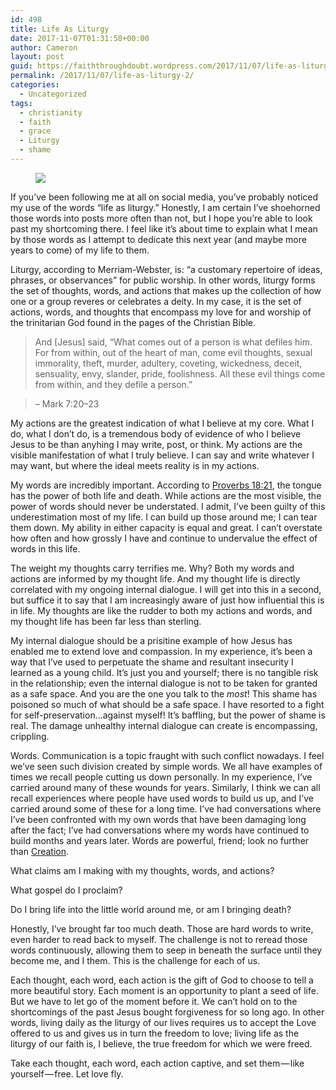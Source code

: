 ```yaml
---
id: 498
title: Life As Liturgy
date: 2017-11-07T01:31:58+00:00
author: Cameron
layout: post
guid: https://faiththroughdoubt.wordpress.com/2017/11/07/life-as-liturgy/
permalink: /2017/11/07/life-as-liturgy-2/
categories:
  - Uncategorized
tags:
  - christianity
  - faith
  - grace
  - Liturgy
  - shame
---
```

<figure> 

<img src="https://faiththroughdoubt.files.wordpress.com/2017/11/e04d5-1naeb4kk-nj87fu14jvdeng.jpeg?w=525" data-recalc-dims="1" />
  
</figure> 

If you’ve been following me at all on social media, you’ve probably noticed my use of the words “life as liturgy.” Honestly, I am certain I’ve shoehorned those words into posts more often than not, but I hope you’re able to look past my shortcoming there. I feel like it’s about time to explain what I mean by those words as I attempt to dedicate this next year (and maybe more years to come) of my life to them.

Liturgy, according to Merriam-Webster, is: “a customary repertoire of ideas, phrases, or observances” for public worship. In other words, liturgy forms the set of thoughts, words, and actions that makes up the collection of how one or a group reveres or celebrates a deity. In my case, it is the set of actions, words, and thoughts that encompass my love for and worship of the trinitarian God found in the pages of the Christian Bible.

> And [Jesus] said, “What comes out of a person is what defiles him. For from within, out of the heart of man, come evil thoughts, sexual immorality, theft, murder, adultery, coveting, wickedness, deceit, sensuality, envy, slander, pride, foolishness. All these evil things come from within, and they defile a person.”

> &#8211; Mark 7:20–23

My actions are the greatest indication of what I believe at my core. What I do, what I don’t do, is a tremendous body of evidence of who I believe Jesus to be than anyhing I may write, post, or think. My actions are the visible manifestation of what I truly believe. I can say and write whatever I may want, but where the ideal meets reality is in my actions.

My words are incredibly important. According to <a href="https://www.biblegateway.com/passage/?search=Proverbs+18%3A21&version=ESV" target="_blank">Proverbs 18:21</a>, the tongue has the power of both life and death. While actions are the most visible, the power of words should never be understated. I admit, I’ve been guilty of this underestimation most of my life. I can build up those around me; I can tear them down. My ability in either capacity is equal and great. I can’t overstate how often and how grossly I have and continue to undervalue the effect of words in this life.

The weight my thoughts carry terrifies me. Why? Both my words and actions are informed by my thought life. And my thought life is directly correlated with my ongoing internal dialogue. I will get into this in a second, but suffice it to say that I am increasingly aware of just how influential this is in life. My thoughts are like the rudder to both my actions and words, and my thought life has been far less than sterling.

My internal dialogue should be a prisitine example of how Jesus has enabled me to extend love and compassion. In my experience, it’s been a way that I’ve used to perpetuate the shame and resultant insecurity I learned as a young child. It’s just you and yourself; there is no tangible risk in the relationship; even the internal dialogue is not to be taken for granted as a safe space. And you are the one you talk to the _most_! This shame has poisoned so much of what should be a safe space. I have resorted to a fight for self-preservation…against myself! It’s baffling, but the power of shame is real. The damage unhealthy internal dialogue can create is encompassing, crippling.

Words. Communication is a topic fraught with such conflict nowadays. I feel we’ve seen such division created by simple words. We all have examples of times we recall people cutting us down personally. In my experience, I’ve carried around many of these wounds for years. Similarly, I think we can all recall experiences where people have used words to build us up, and I’ve carried around some of these for a long time. I’ve had conversations where I’ve been confronted with my own words that have been damaging long after the fact; I’ve had conversations where my words have continued to build months and years later. Words are powerful, friend; look no further than <a href="https://www.biblegateway.com/passage/?search=Genesis+1%3A1-2%3A3&version=ESV" target="_blank">Creation</a>.

What claims am I making with my thoughts, words, and actions?

What gospel do I proclaim?

Do I bring life into the little world around me, or am I bringing death?

Honestly, I’ve brought far too much death. Those are hard words to write, even harder to read back to myself. The challenge is not to reread those words continuously, allowing them to seep in beneath the surface until they become me, and I them. This is the challenge for each of us.

Each thought, each word, each action is the gift of God to choose to tell a more beautiful story. Each moment is an opportunity to plant a seed of life. But we have to let go of the moment before it. We can’t hold on to the shortcomings of the past Jesus bought forgiveness for so long ago. In other words, living daily as the liturgy of our lives requires us to accept the Love offered to us and gives us in turn the freedom to love; living life as the liturgy of our faith is, I believe, the true freedom for which we were freed.

Take each thought, each word, each action captive, and set them — like yourself — free. Let love fly.